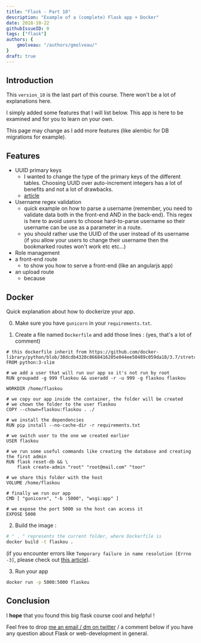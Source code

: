 ```yaml
---
title: "Flask - Part 10"
description: "Example of a (complete) Flask app + Docker"
date: 2018-10-22
githubIssueID: 0
tags: ["flask"]
authors: {
    gmolveau: "/authors/gmolveau/"
}
draft: true
---
```



## Introduction

This `version_10` is the last part of this course. There won't be a lot of explanations here. 

I simply added some features that I will list below. This app is here to be examined and for you to learn on your own.

This page may change as I add more features (like alembic for DB migrations for example).

## Features

* UUID primary keys
    * I wanted to change the type of the primary keys of the different tables. Choosing UUID over auto-increment integers has a lot of benefits and not a lot of drawbacks.
    * [article](https://www.clever-cloud.com/blog/engineering/2015/05/20/why-auto-increment-is-a-terrible-idea/)
* Username regex validation
    * quick example on how to parse a username (remember, you need to validate data both in the front-end AND in the back-end). This regex is here to avoid users to choose hard-to-parse username so their username can be use as a parameter in a route.
    * you should rather use the UUID of the user instead of its username (if you allow your users to change their username then the bookmarked routes won't work etc etc...)
* Role management
* a front-end route
    * to show you how to serve a front-end (like an angularjs app)
* an upload route
    * because

## Docker

Quick explanation about how to dockerize your app.

0. Make sure you have `gunicorn` in your `requirements.txt`.

1. Create a file named `Dockerfile` and add those lines : (yes, that's a lot of comment)

```
# this dockerfile inherit from https://github.com/docker-library/python/blob/38dcdb4320c8668416205e044ee50489c059da18/3.7/stretch/slim/Dockerfile
FROM python:3-slim

# we add a user that will run our app so it's not run by root
RUN groupadd -g 999 flaskou && useradd -r -u 999 -g flaskou flaskou

WORKDIR /home/flaskou

# we copy our app inside the container, the folder will be created
# we chown the folder to the user flaskou
COPY --chown=flaskou:flaskou . ./

# we install the dependencies
RUN pip install --no-cache-dir -r requirements.txt

# we switch user to the one we created earlier
USER flaskou

# we run some useful commands like creating the database and creating the first admin
RUN flask reset-db && \
	flask create-admin "root" "root@mail.com" "toor"

# we share this folder with the host
VOLUME /home/flaskou

# finally we run our app
CMD [ "gunicorn", "-b :5000", "wsgi:app" ]

# we expose the port 5000 so the host can access it
EXPOSE 5000
```

2. Build the image :

```bash
# " . " represents the current folder, where Dockerfile is
docker build -t flaskou .
```

(if you encounter errors like `Temporary failure in name resolution [Errno -3]`, please check out [this article](https://gist.github.com/gmolveau/6fa0ddb4546ec5bd073d0037370be31e)).

3. Run your app

```bash
docker run -p 5000:5000 flaskou
```

## Conclusion

I **hope** that you found this big flask course cool and helpful !

Feel free to drop [me an email / dm on twitter](/authors/gmolveau/) / a comment below if you have any question about Flask or web-development in general.